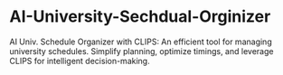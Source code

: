 # AI-University-Sechdual-Orginizer
AI Univ. Schedule Organizer with CLIPS: An efficient tool for managing university schedules. Simplify planning, optimize timings, and leverage CLIPS for intelligent decision-making.

